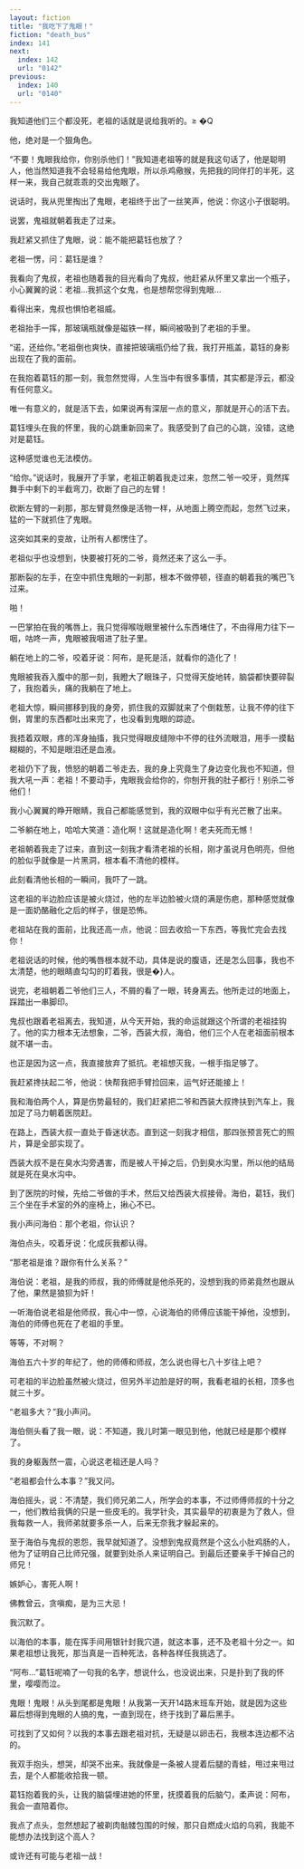 ```yaml
---
layout: fiction
title: "我吃下了鬼眼！"
fiction: "death_bus"
index: 141
next:
  index: 142
  url: "0142"
previous:
  index: 140
  url: "0140"
---
```

我知道他们三个都没死，老祖的话就是说给我听的。≥ �Q

他，绝对是一个狠角色。

“不要！鬼眼我给你，你别杀他们！”我知道老祖等的就是我这句话了，他是聪明人，他当然知道我不会轻易给他鬼眼，所以杀鸡儆猴，先把我的同伴打的半死，这样一来，我自己就乖乖的交出鬼眼了。

说话时，我从兜里掏出了鬼眼，老祖终于出了一丝笑声，他说：你这小子很聪明。

说罢，鬼祖就朝着我走了过来。

我赶紧又抓住了鬼眼，说：能不能把葛钰也放了？

老祖一愣，问：葛钰是谁？

我看向了鬼叔，老祖也随着我的目光看向了鬼叔，他赶紧从怀里又拿出一个瓶子，小心翼翼的说：老祖...我抓这个女鬼，也是想帮您得到鬼眼...

看得出来，鬼叔也惧怕老祖威。

老祖抬手一挥，那玻璃瓶就像是磁铁一样，瞬间被吸到了老祖的手里。

“诺，还给你。”老祖倒也爽快，直接把玻璃瓶仍给了我，我打开瓶盖，葛钰的身影出现在了我的面前。

在我抱着葛钰的那一刻，我忽然觉得，人生当中有很多事情，其实都是浮云，都没有任何意义。

唯一有意义的，就是活下去，如果说再有深层一点的意义，那就是开心的活下去。

葛钰埋头在我的怀里，我的心跳重新回来了。我感受到了自己的心跳，没错，这绝对是葛钰。

这种感觉谁也无法模仿。

“给你。”说话时，我展开了手掌，老祖正朝着我走过来，忽然二爷一咬牙，竟然挥舞手中剩下的半截弯刀，砍断了自己的左臂！

砍断左臂的一刹那，那左臂竟然像是活物一样，从地面上腾空而起，忽然飞过来，猛的一下就抓住了鬼眼。

这突如其来的变故，让所有人都愣住了。

老祖似乎也没想到，快要被打死的二爷，竟然还来了这么一手。

那断裂的左手，在空中抓住鬼眼的一刹那，根本不做停顿，径直的朝着我的嘴巴飞过来。

啪！

一巴掌拍在我的嘴唇上，我只觉得喉咙眼里被什么东西堵住了，不由得用力往下一咽，咕咚一声，鬼眼被我咽进了肚子里。

躺在地上的二爷，咬着牙说：阿布，是死是活，就看你的造化了！

鬼眼被我吞入腹中的那一刻，我瞪大了眼珠子，只觉得天旋地转，脑袋都快要碎裂了，我抱着头，痛的我躺在了地上。

老祖大惊，瞬间挪移到我的身旁，抓住我的双脚就来了个倒栽葱，让我不停的往下倒，胃里的东西都吐出来完了，也没看到鬼眼的踪迹。

我捂着双眼，疼的浑身抽搐，我只觉得眼皮缝隙中不停的往外流眼泪，用手一摸黏糊糊的，不知是眼泪还是血液。

老祖仍下了我，愤怒的朝着二爷走去，我的身上究竟生了身边变化我也不知道，但我大吼一声：老祖！不要动手，鬼眼我会给你的，你刨开我的肚子都行！别杀二爷他们！

我小心翼翼的睁开眼睛，我自己都能感觉到，我的双眼中似乎有光芒散了出来。

二爷躺在地上，哈哈大笑道：造化啊！这就是造化啊！老夫死而无憾！

老祖朝着我走了过来，直到这一刻我才看清老祖的长相，刚才虽说月色明亮，但他的脸似乎就像是一片黑洞，根本看不清他的模样。

此刻看清他长相的一瞬间，我吓了一跳。

这老祖的半边脸应该是被火烧过，他的左半边脸被火烧的满是伤疤，那种感觉就像是一面奶酪融化之后的样子，很是恐怖。

老祖站在我的面前，比我还高一点，他说：回去收拾一下东西，等我忙完会去找你！

老祖说话的时候，他的嘴唇根本就不动，具体是说的腹语，还是怎么回事，我也不太清楚，他的眼睛直勾勾的盯着我，很是�}人。

说完，老祖朝着二爷他们三人，不屑的看了一眼，转身离去。他所走过的地面上，踩踏出一串脚印。

鬼叔也跟着老祖离去，我知道，从今天开始，我的命运就跟这个所谓的老祖挂钩了。他的实力根本无法想象，二爷，西装大叔，海伯，他们三个人在老祖面前根本就不堪一击。

也正是因为这一点，我直接放弃了抵抗。老祖想灭我，一根手指足够了。

我赶紧搀扶起二爷，他说：快帮我把手臂捡回来，运气好还能接上！

我和海伯两个人，算是伤势最轻的，我们赶紧把二爷和西装大叔搀扶到汽车上，我加足了马力朝着医院赶。

在路上，西装大叔一直处于昏迷状态。直到这一刻我才相信，那四张预言死亡的照片，算是全部实现了。

西装大叔不是在臭水沟旁遇害，而是被人干掉之后，仍到臭水沟里，所以他的结局就是死在臭水沟中。

到了医院的时候，先给二爷做的手术，然后又给西装大叔接骨。海伯，葛钰，我们三个坐在手术室的外的座椅上，揪心不已。

我小声问海伯：那个老祖，你认识？

海伯点头，咬着牙说：化成灰我都认得。

“那老祖是谁？跟你有什么关系？”

海伯说：老祖，是我的师叔，我的师傅就是他杀死的，没想到我的师弟竟然也跟从了他，果然是狼狈为奸！

一听海伯说老祖是他师叔，我心中一惊，心说海伯的师傅应该能干掉他，没想到，海伯的师傅也死在了老祖的手里。

等等，不对啊？

海伯五六十岁的年纪了，他的师傅和师叔，怎么说也得七八十岁往上吧？

可老祖的半边脸虽然被火烧过，但另外半边脸是好的啊，我看老祖的长相，顶多也就三十岁。

“老祖多大？”我小声问。

海伯侧头看了我一眼，说：不知道，我儿时第一眼见到他，他就已经是那个模样了。

我的身躯轰然一震，心说这老祖还是人吗？

“老祖都会什么本事？”我又问。

海伯摇头，说：不清楚，我们师兄弟二人，所学会的本事，不过师傅师叔的十分之一，他们教给我俩的只是一些皮毛的。我学针灸，其实最早的初衷是为了救人，但我每救一人，我师弟就要多杀一人，后来无奈我才躲起来的。

至于海伯与鬼叔的恩怨，我早就知道了。没想到鬼叔竟然是个这么小肚鸡肠的人，他为了证明自己比师兄强，就要到处杀人来证明自己。到最后还要亲手干掉自己的师兄！

嫉妒心，害死人啊！

佛教曾云，贪嗔痴，是为三大忌！

我沉默了。

以海伯的本事，能在挥手间用银针封我穴道，就这本事，还不及老祖十分之一。如果老祖想让我死，那当真是一百种死法，各种各样任我挑选了。

“阿布...”葛钰呢喃了一句我的名字，想说什么，也没说出来，只是扑到了我的怀里，嘤嘤而泣。

鬼眼！鬼眼！从头到尾都是鬼眼！从我第一天开14路末班车开始，就是因为这些幕后想得到鬼眼的人搞的鬼，一直到现在，终于找到了幕后黑手。

可找到了又如何？以我的本事去跟老祖对抗，无疑是以卵击石，我根本连边都不沾的。

我双手抱头，想哭，却哭不出来。我就像是一条被人提着后腿的青蛙，甩过来甩过去，是个人都能收拾我一顿。

葛钰抱着我的头，让我的脑袋埋进她的怀里，抚摸着我的后脑勺，柔声说：阿布，我会一直陪着你。

我点了点头，忽然想起了被剃肉骷髅包围的时候，那只自燃成火焰的乌鸦，我能不能想办法找到这个高人？

或许还有可能与老祖一战！